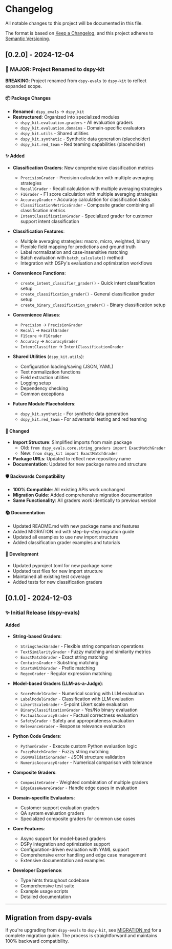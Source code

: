 # Changelog

All notable changes to this project will be documented in this file.

The format is based on [Keep a Changelog](https://keepachangelog.com/en/1.0.0/),
and this project adheres to [Semantic Versioning](https://semver.org/spec/v2.0.0.html).

## [0.2.0] - 2024-12-04

### 🎯 MAJOR: Project Renamed to dspy-kit

**BREAKING**: Project renamed from `dspy-evals` to `dspy-kit` to reflect expanded scope.

#### 📦 Package Changes
- **Renamed**: `dspy_evals` → `dspy_kit`
- **Restructured**: Organized into specialized modules
  - `dspy_kit.evaluation.graders` - All evaluation graders
  - `dspy_kit.evaluation.domains` - Domain-specific evaluators  
  - `dspy_kit.utils` - Shared utilities
  - `dspy_kit.synthetic` - Synthetic data generation (placeholder)
  - `dspy_kit.red_team` - Red teaming capabilities (placeholder)

#### ✨ Added
- **Classification Graders**: New comprehensive classification metrics
  - `PrecisionGrader` - Precision calculation with multiple averaging strategies
  - `RecallGrader` - Recall calculation with multiple averaging strategies  
  - `F1Grader` - F1 score calculation with multiple averaging strategies
  - `AccuracyGrader` - Accuracy calculation for classification tasks
  - `ClassificationMetricsGrader` - Composite grader combining all classification metrics
  - `IntentClassificationGrader` - Specialized grader for customer support intent classification

- **Classification Features**:
  - Multiple averaging strategies: macro, micro, weighted, binary
  - Flexible field mapping for predictions and ground truth
  - Label normalization and case-insensitive matching
  - Batch evaluation with `batch_calculate()` method
  - Integration with DSPy's evaluation and optimization workflows

- **Convenience Functions**:
  - `create_intent_classifier_grader()` - Quick intent classification setup
  - `create_classification_grader()` - General classification grader setup
  - `create_binary_classification_grader()` - Binary classification setup

- **Convenience Aliases**:
  - `Precision` → `PrecisionGrader`
  - `Recall` → `RecallGrader` 
  - `F1Score` → `F1Grader`
  - `Accuracy` → `AccuracyGrader`
  - `IntentClassifier` → `IntentClassificationGrader`

- **Shared Utilities** (`dspy_kit.utils`):
  - Configuration loading/saving (JSON, YAML)
  - Text normalization functions
  - Field extraction utilities
  - Logging setup
  - Dependency checking
  - Common exceptions

- **Future Module Placeholders**:
  - `dspy_kit.synthetic` - For synthetic data generation
  - `dspy_kit.red_team` - For adversarial testing and red teaming

#### 🔄 Changed
- **Import Structure**: Simplified imports from main package
  - Old: `from dspy_evals.core.string_graders import ExactMatchGrader`
  - New: `from dspy_kit import ExactMatchGrader`
- **Package URLs**: Updated to reflect new repository name
- **Documentation**: Updated for new package name and structure

#### 🛡️ Backwards Compatibility
- **100% Compatible**: All existing APIs work unchanged
- **Migration Guide**: Added comprehensive migration documentation
- **Same Functionality**: All graders work identically to previous version

#### 📚 Documentation
- Updated README.md with new package name and features
- Added MIGRATION.md with step-by-step migration guide
- Updated all examples to use new import structure
- Added classification grader examples and tutorials

#### 🔧 Development
- Updated pyproject.toml for new package name
- Updated test files for new import structure
- Maintained all existing test coverage
- Added tests for new classification graders

## [0.1.0] - 2024-12-03

### ✨ Initial Release (dspy-evals)

#### Added
- **String-based Graders**:
  - `StringCheckGrader` - Flexible string comparison operations
  - `TextSimilarityGrader` - Fuzzy matching and similarity metrics
  - `ExactMatchGrader` - Exact string matching
  - `ContainsGrader` - Substring matching
  - `StartsWithGrader` - Prefix matching
  - `RegexGrader` - Regular expression matching

- **Model-based Graders (LLM-as-a-Judge)**:
  - `ScoreModelGrader` - Numerical scoring with LLM evaluation
  - `LabelModelGrader` - Classification with LLM evaluation
  - `LikertScaleGrader` - 5-point Likert scale evaluation
  - `BinaryClassificationGrader` - Yes/No binary evaluation
  - `FactualAccuracyGrader` - Factual correctness evaluation
  - `SafetyGrader` - Safety and appropriateness evaluation
  - `RelevanceGrader` - Response relevance evaluation

- **Python Code Graders**:
  - `PythonGrader` - Execute custom Python evaluation logic
  - `FuzzyMatchGrader` - Fuzzy string matching
  - `JSONValidationGrader` - JSON structure validation
  - `NumericAccuracyGrader` - Numerical comparison with tolerance

- **Composite Graders**:
  - `CompositeGrader` - Weighted combination of multiple graders
  - `EdgeCaseAwareGrader` - Handle edge cases in evaluation

- **Domain-specific Evaluators**:
  - Customer support evaluation graders
  - QA system evaluation graders
  - Specialized composite graders for common use cases

- **Core Features**:
  - Async support for model-based graders
  - DSPy integration and optimization support
  - Configuration-driven evaluation with YAML support
  - Comprehensive error handling and edge case management
  - Extensive documentation and examples

- **Developer Experience**:
  - Type hints throughout codebase
  - Comprehensive test suite
  - Example usage scripts
  - Detailed documentation

---

## Migration from dspy-evals

If you're upgrading from `dspy-evals` to `dspy-kit`, see [MIGRATION.md](MIGRATION.md) for a complete migration guide. The process is straightforward and maintains 100% backward compatibility.